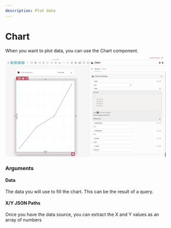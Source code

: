 ```yaml
---
description: Plot data
---
```


# Chart

When you want to plot data, you can use the Chart component.

![Example usage](../../../../.gitbook/assets/image%20%2811%29.png)

### Arguments

#### Data

The data you will use to fill the chart. This can be the result of a query.

#### X/Y JSON Paths

Once you have the data source, you can extract the X and Y values as an array of numbers


